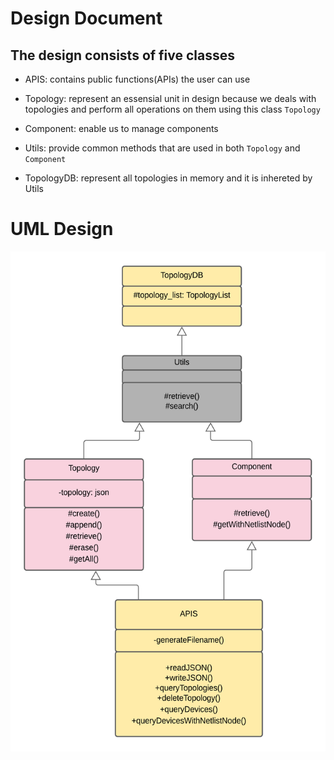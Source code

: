 # Design Document

## The design consists of five classes
- APIS: contains public functions(APIs) the user can use

- Topology: represent an essensial unit in design because we deals with topologies and perform all operations on them using this class `Topology`

- Component: enable us to manage components

- Utils: provide common methods that are used in both `Topology` and `Component`

- TopologyDB: represent all topologies in memory and it is inhereted by Utils

# UML Design
[<img src="../images/TopologyAPIs_UML.png" width="600" height="800" />](../images/TopologyAPIs_UML.png)
